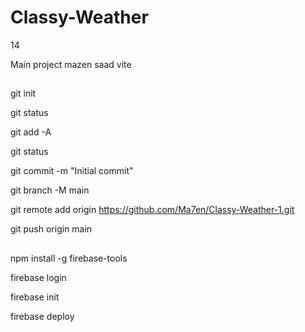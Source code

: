 # Classy-Weather

14

Main project mazen saad
vite

## <!-- upload files to github -->

git init

git status

git add -A

git status

git commit -m "Initial commit"

git branch -M main

git remote add origin https://github.com/Ma7en/Classy-Weather-1.git

git push origin main

## <!-- upload files to firebase -->

npm install -g firebase-tools

firebase login

firebase init

firebase deploy

<!-- 29.3084021, 30.8428497 -->
